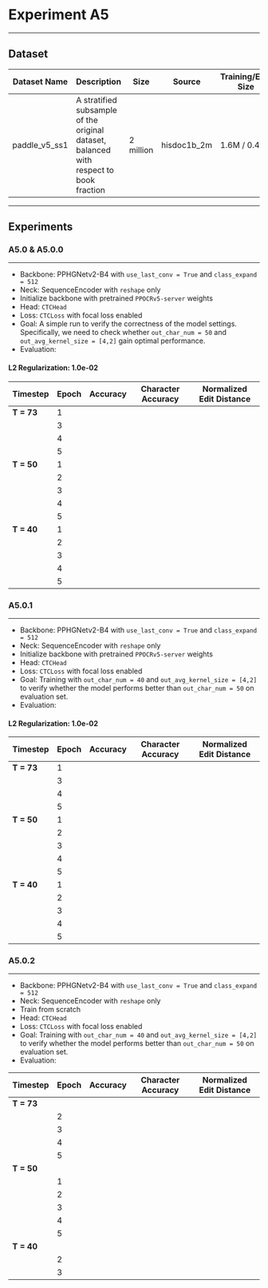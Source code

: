 # **Experiment A5**

---

## **Dataset**

| Dataset Name  | Description                                                                            | Size      | Source      | Training/Eval Size | Vocab Size |
| ------------- | -------------------------------------------------------------------------------------- | --------- | ----------- | ------------------ | ---------- |
| paddle_v5_ss1 | A stratified subsample of the original dataset, balanced with respect to book fraction | 2 million | hisdoc1b_2m | 1.6M / 0.4M        | 25869      |

---

## **Experiments**

### **A5.0** & **A5.0.0**

---

- Backbone: PPHGNetv2-B4 with `use_last_conv = True` and `class_expand = 512`
- Neck: SequenceEncoder with `reshape` only
- Initialize backbone with pretrained `PPOCRv5-server` weights
- Head: `CTCHead`
- Loss: `CTCLoss` with focal loss enabled
- Goal: A simple run to verify the correctness of the model settings. Specifically, we need to check whether `out_char_num = 50` and `out_avg_kernel_size = [4,2]` gain optimal performance.
- Evaluation:

#### L2 Regularization: 1.0e-02

| Timestep   | Epoch | Accuracy | Character Accuracy | Normalized Edit Distance |
| ---------- | ----- | -------- | ------------------ | ------------------------ |
| **T = 73** | 1     |          |                    |                          | |            | 2     |          |                    |                          |
|            | 3     |          |                    |                          |
|            | 4     |          |                    |                          |
|            | 5     |          |                    |                          |
| **T = 50** | 1     |          |                    |                          |
|            | 2     |          |                    |                          |
|            | 3     |          |                    |                          |
|            | 4     |          |                    |                          |
|            | 5     |          |                    |                          |
| **T = 40** | 1     |          |                    |                          |
|            | 2     |          |                    |                          |
|            | 3     |          |                    |                          |
|            | 4     |          |                    |                          |
|            | 5     |          |                    |                          |

### **A5.0.1**

---

- Backbone: PPHGNetv2-B4 with `use_last_conv = True` and `class_expand = 512`
- Neck: SequenceEncoder with `reshape` only
- Initialize backbone with pretrained `PPOCRv5-server` weights
- Head: `CTCHead`
- Loss: `CTCLoss` with focal loss enabled
- Goal: Training with `out_char_num = 40` and `out_avg_kernel_size = [4,2]` to verify whether the model performs better than `out_char_num = 50` on evaluation set.
- Evaluation:

#### L2 Regularization: 1.0e-02

| Timestep   | Epoch | Accuracy | Character Accuracy | Normalized Edit Distance |
| ---------- | ----- | -------- | ------------------ | ------------------------ |
| **T = 73** | 1     |          |                    |                          | |            | 2     |          |                    |                          |
|            | 3     |          |                    |                          |
|            | 4     |          |                    |                          |
|            | 5     |          |                    |                          |
| **T = 50** | 1     |          |                    |                          |
|            | 2     |          |                    |                          |
|            | 3     |          |                    |                          |
|            | 4     |          |                    |                          |
|            | 5     |          |                    |                          |
| **T = 40** | 1     |          |                    |                          |
|            | 2     |          |                    |                          |
|            | 3     |          |                    |                          |
|            | 4     |          |                    |                          |
|            | 5     |          |                    |                          |

### **A5.0.2**

---

- Backbone: PPHGNetv2-B4 with `use_last_conv = True` and `class_expand = 512`
- Neck: SequenceEncoder with `reshape` only
- Train from scratch
- Head: `CTCHead`
- Loss: `CTCLoss` with focal loss enabled
- Goal: Training with `out_char_num = 40` and `out_avg_kernel_size = [4,2]` to verify whether the model performs better than `out_char_num = 50` on evaluation set.
- Evaluation:

| Timestep   | Epoch | Accuracy | Character Accuracy | Normalized Edit Distance |
| ---------- | ----- | -------- | ------------------ | ------------------------ |
| **T = 73** |       |          |                    |                          | |            | 1     |          |                    |                          |
|            | 2     |          |                    |                          |
|            | 3     |          |                    |                          |
|            | 4     |          |                    |                          |
|            | 5     |          |                    |                          |
| **T = 50** |       |          |                    |                          |
|            | 1     |          |                    |                          |
|            | 2     |          |                    |                          |
|            | 3     |          |                    |                          |
|            | 4     |          |                    |                          |
|            | 5     |          |                    |                          |
| **T = 40** |       |          |                    |                          |
|            | 2     |          |                    |                          |
|            | 3     |          |                    |                          |